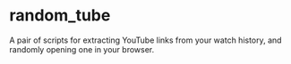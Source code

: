 # random_tube
A pair of scripts for extracting YouTube links from your watch history, and randomly opening one in your browser.
